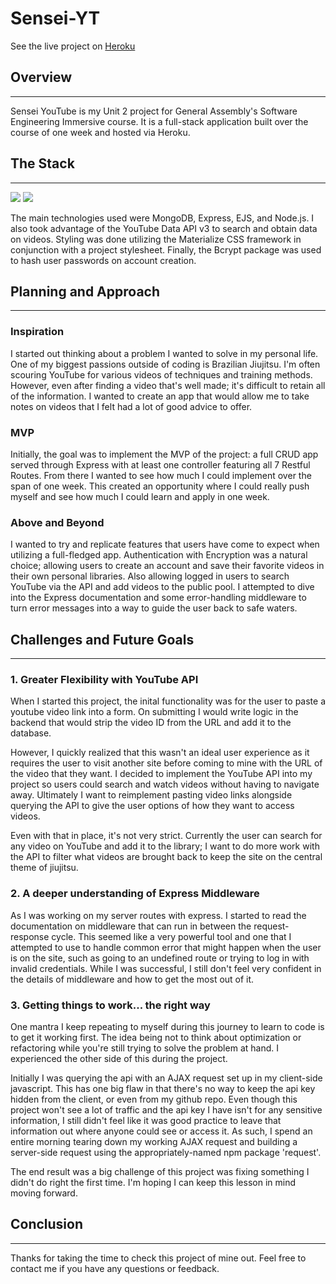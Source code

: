 # Sensei-YT

See the live project on [Heroku](https://sensei-yt.herokuapp.com)

## Overview
---

Sensei YouTube is my Unit 2 project for General Assembly's Software Engineering Immersive course. It is a full-stack application built over the course of one week and hosted via Heroku. 

## The Stack
---


<img src="https://encrypted-tbn0.gstatic.com/images?q=tbn:ANd9GcSmL-M9-HB7CNqnXdYSbPW8EdVCewJrydzrZrSOZNDhExgZlvGs">
<img src="https://encrypted-tbn0.gstatic.com/images?q=tbn:ANd9GcQK5gpoI2s0V09id3qeHfC7mwwv46bQQktgN6YW2jWtCWJenUpegQ">


The main technologies used were MongoDB, Express, EJS, and Node.js. I also took advantage of the YouTube Data API v3 to search and obtain data on videos. Styling was done utilizing the Materialize CSS framework in conjunction with a project stylesheet. Finally, the Bcrypt package was used to hash user passwords on account creation.

## Planning and Approach
---
### Inspiration
I started out thinking about a problem I wanted to solve in my personal life. One of my biggest passions outside of coding is Brazilian Jiujitsu. I'm often scouring YouTube for various videos of techniques and training methods. However, even after finding a video that's well made; it's difficult to retain all of the information. I wanted to create an app that would allow me to take notes on videos that I felt had a lot of good advice to offer.

### MVP
Initially, the goal was to implement the MVP of the project: a full CRUD app served through Express with at least one controller featuring all 7 Restful Routes. From there I wanted to see how much I could implement over the span of one week. This created an opportunity where I could really push myself and see how much I could learn and apply in one week.

### Above and Beyond
I wanted to try and replicate features that users have come to expect when utilizing a full-fledged app. Authentication with Encryption was a natural choice; allowing users to create an account and save their favorite videos in their own personal libraries. Also allowing logged in users to search YouTube via the API and add videos to the public pool. I attempted to dive into the Express documentation and some error-handling middleware to turn error messages into a way to guide the user back to safe waters.

## Challenges and Future Goals
---
### 1. Greater Flexibility with YouTube API
When I  started this project, the inital functionality was for the user to paste a youtube video link into a form. On submitting I would write logic in the backend that would strip the video ID from the URL and add it to the database. 

However, I quickly realized that this wasn't an ideal user experience as it requires the user to visit another site before coming to mine with the URL of the video that they want. I decided to implement the YouTube API into my project so users could search and watch videos without having to navigate away. Ultimately I want to reimplement pasting video links alongside querying the API to give the user options of how they want to access videos.

Even with that in place, it's not very strict. Currently the user can search for any video on YouTube and add it to the library; I want to do more work with the API to filter what videos are brought back to keep the site on the central theme of jiujitsu.

### 2. A deeper understanding  of Express Middleware
As I was working on my server routes with express. I started to read the documentation on middleware that can run in between the request-response cycle. This seemed like a very powerful tool and one that I attempted to use to handle common error that might happen when the user is on the site, such as going to an undefined route or trying to log in with invalid credentials. While I was successful, I still don't feel very confident in the details of middleware and how to get the most out of it.

### 3. Getting things to work... the right way
One mantra I keep repeating to myself during this journey to learn to code is to get it working first. The idea being not to think about optimization or refactoring while you're still trying to solve the problem at hand. I experienced the other side of this during the project.

 Initially I was querying the api with an AJAX request set up in my client-side javascript. This has one big flaw in that there's no way to keep the api key hidden from the client, or even from my github repo. Even though this project won't see a lot of traffic and the api key I have isn't for any sensitive information, I still didn't feel like it was good practice to leave that information out where anyone could see or access it. As such, I spend an entire morning tearing down my working AJAX request and building a server-side request using the appropriately-named npm package 'request'. 
 
 The end result was a big challenge of this project was fixing something I didn't do right the first time. I'm hoping I can keep this lesson in mind moving forward.


## Conclusion
---
Thanks for taking the time to check this project of mine out. Feel free to contact me if you have any questions or feedback.